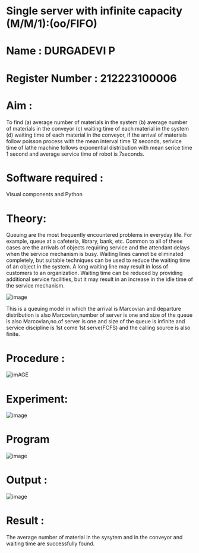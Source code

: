 # Single server with infinite capacity (M/M/1):(oo/FIFO)

# Name : DURGADEVI P

# Register Number : 212223100006

# Aim :
To find (a) average number of materials in the system (b) average number of materials in the conveyor (c) waiting time of each material in the system (d) waiting time of each material in the conveyor, if the arrival  of materials follow poisson process with the mean interval time 12 seconds, serivice time of lathe machine follows exponential distribution with mean serice time 1 second and average service time of robot is 7seconds.

# Software required :
Visual components and Python

# Theory:
Queuing are the most frequently encountered problems in everyday life. For example, queue at a cafeteria, library, bank, etc. Common to all of these cases are the arrivals of objects requiring service and the attendant delays when the service mechanism is busy. Waiting lines cannot be eliminated completely, but suitable techniques can be used to reduce the waiting time of an object in the system. A long waiting line may result in loss of customers to an organization. Waiting time can be reduced by providing additional service facilities, but it may result in an increase in the idle time of the service mechanism.

![image](1.png)

This is a queuing model in which the arrival is Marcovian and departure distribution is also Marcovian,number of server is one and size of the queue is also Marcovian,no.of server is one and size of the queue is infinite and service discipline is 1st come 1st serve(FCFS) and the calling source is also finite.

# Procedure :

![imAGE](2.png)



# Experiment:

![image](https://github.com/durgadevi22d/Single-server-infinite-capacity---Markov-Model/assets/149987216/ada19255-11da-4c96-b028-3adbf6722e1b)



 
# Program
![image](https://github.com/ramjan1729/Single-server-infinite-capacity---Markov-Model/assets/103921593/5f1fd58d-5929-4c51-89ea-4cef009e5bad)

# Output :

![image](https://github.com/durgadevi22d/Single-server-infinite-capacity---Markov-Model/assets/149987216/d1ee925e-7e6c-4c75-acad-4c5432a91292)


# Result :
The average number of material in the sysytem and in the conveyor and waiting time are successfully found.


